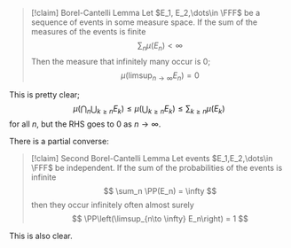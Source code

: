 >[!claim] Borel-Cantelli Lemma
> Let $E_1, E_2,\dots\in \FFF$ be a sequence of events in some measure space. If the sum of the measures of the events is finite
> $$\sum_n \mu\left(E_n\right) < \infty$$
> Then the measure that infinitely many occur is $0$;
> $$\mu\left(\limsup_{n\to \infty} E_n\right) = 0$$

This is pretty clear; $$\mu\left(\bigcap_n \bigcup_{k\geq n} E_k\right)\leq \mu\left(\bigcup_{k\geq n} E_k\right) \leq \sum_{k\geq n} \mu(E_k)$$ for all $n$, but the RHS goes to $0$ as $n\to \infty$.

There is a partial converse:

>[!claim] Second Borel-Cantelli Lemma
>Let events $E_1,E_2,\dots\in \FFF$ be independent. If the sum of the probabilities of the events is infinite
>$$
>	\sum_n \PP(E_n) = \infty
>$$
>then they occur infinitely often almost surely
>$$
>	\PP\left(\limsup_{n\to \infty} E_n\right) = 1
>$$

This is also clear.